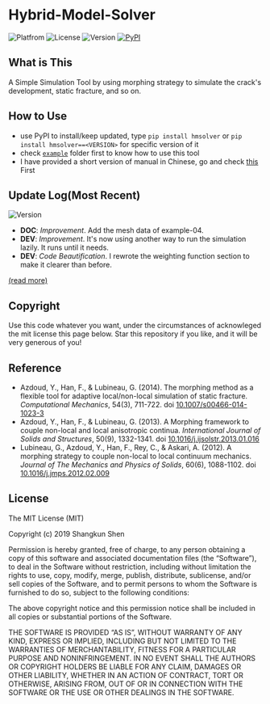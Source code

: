 # Hybrid-Model-Solver

![Platfrom](https://img.shields.io/badge/python-3.5+-3572A5.svg)
![License](https://img.shields.io/badge/license-MIT-blue.svg)
![Version](https://img.shields.io/badge/pre--release-0.4.0a1-brightgreen.svg)
[![PyPI](https://img.shields.io/badge/PyPI-hmsolver-blue.svg)](https://pypi.org/project/hmsolver/)

## What is This

A Simple Simulation Tool by using morphing strategy to simulate the crack's development, static fracture, and so on.

## How to Use

* use PyPI to install/keep updated, type `pip install hmsolver` or `pip install hmsolver==<VERSION>` for specific version of it
* check [`example`](https://github.com/polossk/Hybrid-Model-Solver/tree/master/example) folder first to know how to use this tool
* I have provided a short version of manual in Chinese, go and check [this](https://github.com/polossk/Hybrid-Model-Solver/tree/master/Chinese-Handbook) First

## Update Log(Most Recent)

![Version](https://img.shields.io/badge/pre--release-0.4.0a1-brightgreen.svg)
* **DOC**: *Improvement*. Add the mesh data of example-04.
* **DEV**: *Improvement*. It's now using another way to run the simulation lazily. It runs until it needs.
* **DEV**: *Code Beautification*. I rewrote the weighting function section to make it clearer than before.

[(read more)](https://github.com/polossk/Hybrid-Model-Solver/tree/master/update-log.md)

## Copyright

Use this code whatever you want, under the circumstances of acknowleged the
mit license this page below. Star this repository if you like, and it will
be very generous of you!

## Reference

* Azdoud, Y., Han, F., & Lubineau, G. (2014). The morphing method as a flexible tool for adaptive local/non-local simulation of static fracture. *Computational Mechanics*, 54(3), 711-722. doi [10.1007/s00466-014-1023-3](https://doi.org/10.1007/s00466-014-1023-3)
* Azdoud, Y., Han, F., & Lubineau, G. (2013). A Morphing framework to couple non-local and local anisotropic continua. *International Journal of Solids and Structures*, 50(9), 1332-1341. doi [10.1016/j.ijsolstr.2013.01.016](https://doi.org/10.1016/j.ijsolstr.2013.01.016)
* Lubineau, G., Azdoud, Y., Han, F., Rey, C., & Askari, A. (2012). A morphing strategy to couple non-local to local continuum mechanics. *Journal of The Mechanics and Physics of Solids*, 60(6), 1088-1102. doi [10.1016/j.jmps.2012.02.009](https://doi.org/10.1016/j.jmps.2012.02.009)

## License

The MIT License (MIT)

Copyright (c) 2019 Shangkun Shen

Permission is hereby granted, free of charge, to any person obtaining a copy
of this software and associated documentation files (the “Software”), to deal
in the Software without restriction, including without limitation the rights
to use, copy, modify, merge, publish, distribute, sublicense, and/or sell
copies of the Software, and to permit persons to whom the Software is
furnished to do so, subject to the following conditions:

The above copyright notice and this permission notice shall be included in
all copies or substantial portions of the Software.

THE SOFTWARE IS PROVIDED “AS IS”, WITHOUT WARRANTY OF ANY KIND, EXPRESS OR
IMPLIED, INCLUDING BUT NOT LIMITED TO THE WARRANTIES OF MERCHANTABILITY,
FITNESS FOR A PARTICULAR PURPOSE AND NONINFRINGEMENT. IN NO EVENT SHALL THE
AUTHORS OR COPYRIGHT HOLDERS BE LIABLE FOR ANY CLAIM, DAMAGES OR OTHER
LIABILITY, WHETHER IN AN ACTION OF CONTRACT, TORT OR OTHERWISE, ARISING FROM,
OUT OF OR IN CONNECTION WITH THE SOFTWARE OR THE USE OR OTHER DEALINGS IN
THE SOFTWARE.
